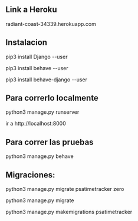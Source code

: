 ## Link a Heroku

radiant-coast-34339.herokuapp.com

## Instalacion

pip3 install Django --user

pip3 install behave --user

pip3 install behave-django --user

## Para correrlo localmente

python3 manage.py runserver

ir a http://localhost:8000

## Para correr las pruebas

python3 manage.py behave

## Migraciones:

python3 manage.py migrate psatimetracker zero

python3 manage.py migrate

python3 manage.py makemigrations psatimetracker

